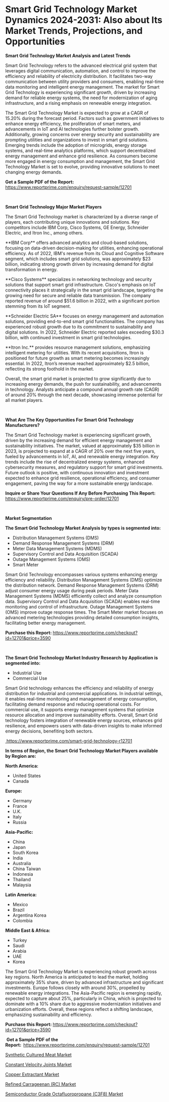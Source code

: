 <p><h1>Smart Grid Technology Market Dynamics 2024-2031: Also about Its Market Trends, Projections, and Opportunities</h1></p><p><strong>Smart Grid Technology Market Analysis and Latest Trends</strong></p>
<p><p>Smart Grid Technology refers to the advanced electrical grid system that leverages digital communication, automation, and control to improve the efficiency and reliability of electricity distribution. It facilitates two-way communication between utility providers and consumers, enabling real-time data monitoring and intelligent energy management. The market for Smart Grid Technology is experiencing significant growth, driven by increasing demand for reliable energy systems, the need for modernization of aging infrastructure, and a rising emphasis on renewable energy integration.</p><p>The Smart Grid Technology Market is expected to grow at a CAGR of 15.20% during the forecast period. Factors such as government initiatives to enhance energy efficiency, the proliferation of smart meters, and advancements in IoT and AI technologies further bolster growth. Additionally, growing concerns over energy security and sustainability are prompting utilities and organizations to invest in smart grid solutions. Emerging trends include the adoption of microgrids, energy storage systems, and real-time analytics platforms, which support decentralized energy management and enhance grid resilience. As consumers become more engaged in energy consumption and management, the Smart Grid Technology Market is set to evolve, providing innovative solutions to meet changing energy demands.</p></p>
<p><strong>Get a Sample PDF of the Report:&nbsp;</strong> <a href="https://www.reportprime.com/enquiry/request-sample/12701?utm_campaign=1550&utm_medium=2&utm_source=Github&utm_content=ia&utm_term=18102024&utm_id=smart-grid-technology">https://www.reportprime.com/enquiry/request-sample/12701</a></p>
<p>&nbsp;</p>
<p><strong>Smart Grid Technology Major Market Players</strong></p>
<p><p>The Smart Grid Technology market is characterized by a diverse range of players, each contributing unique innovations and solutions. Key competitors include IBM Corp, Cisco Systems, GE Energy, Schneider Electric, and Itron Inc., among others.</p><p>**IBM Corp** offers advanced analytics and cloud-based solutions, focusing on data-driven decision-making for utilities, enhancing operational efficiency. As of 2022, IBM's revenue from its Cloud and Cognitive Software segment, which includes smart grid solutions, was approximately $23 billion, indicating strong growth driven by increasing demand for digital transformation in energy.</p><p>**Cisco Systems** specializes in networking technology and security solutions that support smart grid infrastructure. Cisco's emphasis on IoT connectivity places it strategically in the smart grid landscape, targeting the growing need for secure and reliable data transmission. The company reported revenue of around $51.6 billion in 2022, with a significant portion stemming from its IoT segment.</p><p>**Schneider Electric SA** focuses on energy management and automation solutions, providing end-to-end smart grid functionalities. The company has experienced robust growth due to its commitment to sustainability and digital solutions. In 2022, Schneider Electric reported sales exceeding $30.3 billion, with continued investment in smart grid technologies.</p><p>**Itron Inc.** provides resource management solutions, emphasizing intelligent metering for utilities. With its recent acquisitions, Itron is positioned for future growth as smart metering becomes increasingly essential. In 2022, Itron’s revenue reached approximately $2.5 billion, reflecting its strong foothold in the market.</p><p>Overall, the smart grid market is projected to grow significantly due to increasing energy demands, the push for sustainability, and advancements in technology. Analysts anticipate a compound annual growth rate (CAGR) of around 20% through the next decade, showcasing immense potential for all market players.</p></p>
<p>&nbsp;</p>
<p><strong>What Are The Key Opportunities For Smart Grid Technology Manufacturers?</strong></p>
<p><p>The Smart Grid Technology market is experiencing significant growth, driven by the increasing demand for efficient energy management and sustainability initiatives. The market, valued at approximately $35 billion in 2023, is projected to expand at a CAGR of 20% over the next five years, fueled by advancements in IoT, AI, and renewable energy integration. Key trends include the rise of decentralized energy systems, enhanced cybersecurity measures, and regulatory support for smart grid investments. Future outlook is positive, with continuous innovation and investment expected to enhance grid resilience, operational efficiency, and consumer engagement, paving the way for a more sustainable energy landscape.</p></p>
<p><strong>Inquire or Share Your Questions If Any Before Purchasing This Report:</strong> <a href="https://www.reportprime.com/enquiry/pre-order/12701?utm_campaign=1550&utm_medium=2&utm_source=Github&utm_content=ia&utm_term=18102024&utm_id=smart-grid-technology">https://www.reportprime.com/enquiry/pre-order/12701</a></p>
<p>&nbsp;</p>
<p><strong>Market Segmentation</strong></p>
<p><strong>The Smart Grid Technology Market Analysis by types is segmented into:</strong></p>
<p><ul><li>Distribution Management Systems (DMS)</li><li>Demand Response Management Systems (DRM)</li><li>Meter Data Management Systems (MDMS)</li><li>Supervisory Control and Data Acquisition (SCADA)</li><li>Outage Management Systems (OMS)</li><li>Smart Meter</li></ul></p>
<p><p>Smart Grid Technology encompasses various systems enhancing energy efficiency and reliability. Distribution Management Systems (DMS) optimize the distribution network. Demand Response Management Systems (DRM) adjust consumer energy usage during peak periods. Meter Data Management Systems (MDMS) efficiently collect and analyze consumption data. Supervisory Control and Data Acquisition (SCADA) enables real-time monitoring and control of infrastructure. Outage Management Systems (OMS) improve outage response times. The Smart Meter market focuses on advanced metering technologies providing detailed consumption insights, facilitating better energy management.</p></p>
<p><strong>Purchase this Report:&nbsp;</strong><a href="https://www.reportprime.com/checkout?id=12701&price=3590&utm_campaign=1550&utm_medium=2&utm_source=Github&utm_content=ia&utm_term=18102024&utm_id=smart-grid-technology">https://www.reportprime.com/checkout?id=12701&price=3590</a></p>
<p>&nbsp;</p>
<p><strong>The Smart Grid Technology Market Industry Research by Application is segmented into:</strong></p>
<p><ul><li>Industrial Use</li><li>Commercial Use</li></ul></p>
<p><p>Smart Grid technology enhances the efficiency and reliability of energy distribution for industrial and commercial applications. In industrial settings, it enables real-time monitoring and management of energy consumption, facilitating demand response and reducing operational costs. For commercial use, it supports energy management systems that optimize resource allocation and improve sustainability efforts. Overall, Smart Grid technology fosters integration of renewable energy sources, enhances grid resilience, and empowers users with data-driven insights to make informed energy decisions, benefiting both sectors.</p></p>
<p><a href="https://www.reportprime.com/smart-grid-technology-r12701?utm_campaign=1550&utm_medium=2&utm_source=Github&utm_content=ia&utm_term=18102024&utm_id=smart-grid-technology">&nbsp;https://www.reportprime.com/smart-grid-technology-r12701</a></p>
<p><strong>In terms of Region, the Smart Grid Technology Market Players available by Region are:</strong></p>
<p>
    <p> <strong> North America: </strong>
        <ul>
            <li>United States</li>
            <li>Canada</li>
        </ul>
        </p> 
    <p> <strong> Europe: </strong>
        <ul>
            <li>Germany</li>
            <li>France</li>
            <li>U.K.</li>
            <li>Italy</li>
            <li>Russia</li>
        </ul>
        </p> 
    <p> <strong> Asia-Pacific: </strong>
        <ul>
            <li>China</li>
            <li>Japan</li>
            <li>South Korea</li>
            <li>India</li>
            <li>Australia</li>
            <li>China Taiwan</li>
            <li>Indonesia</li>
            <li>Thailand</li>
            <li>Malaysia</li>
        </ul>
        </p> 
    <p> <strong> Latin America: </strong>
        <ul>
            <li>Mexico</li>
            <li>Brazil</li>
            <li>Argentina Korea</li>
            <li>Colombia</li>
        </ul>
        </p> 
    <p> <strong> Middle East & Africa: </strong>
        <ul>
            <li>Turkey</li>
            <li>Saudi</li>
            <li>Arabia</li>
            <li>UAE</li>
            <li>Korea</li>
        </ul>
    </p>
    </p>
<p><p>The Smart Grid Technology Market is experiencing robust growth across key regions. North America is anticipated to lead the market, holding approximately 35% share, driven by advanced infrastructure and significant investments. Europe follows closely with around 30%, propelled by renewable energy integrations. The Asia-Pacific region is emerging rapidly, expected to capture about 25%, particularly in China, which is projected to dominate with a 10% share due to aggressive modernization initiatives and urbanization efforts. Overall, these regions reflect a shifting landscape, emphasizing sustainability and efficiency.</p></p>
<p><strong>Purchase this Report: </strong><a href="https://www.reportprime.com/checkout?id=12701&price=3590&utm_campaign=1550&utm_medium=2&utm_source=Github&utm_content=ia&utm_term=18102024&utm_id=smart-grid-technology">https://www.reportprime.com/checkout?id=12701&price=3590</a></p>
<p>&nbsp;<strong>Get a Sample PDF of the Report:&nbsp;&nbsp;</strong><a href="https://www.reportprime.com/enquiry/request-sample/12701?utm_campaign=1550&utm_medium=2&utm_source=Github&utm_content=ia&utm_term=18102024&utm_id=smart-grid-technology">https://www.reportprime.com/enquiry/request-sample/12701</a></p>
<p><strong></strong></p>
<p><p><a href="https://github.com/ChiragRp1/Market-Research-Report-List-6/blob/main/synthetic-cultured-meat-market.md?utm_campaign=1550&utm_medium=2&utm_source=Github&utm_content=ia&utm_term=18102024&utm_id=smart-grid-technology">Synthetic Cultured Meat Market</a></p><p><a href="https://issuu.com/reportprime-2/docs/constant-velocity-joints-market-siz_4e9539260a1284?utm_campaign=1550&utm_medium=2&utm_source=Github&utm_content=ia&utm_term=18102024&utm_id=smart-grid-technology">Constant Velocity Joints Market</a></p><p><a href="https://www.linkedin.com/pulse/copper-extractant-market-research-report-2024-2031-grone?utm_campaign=1550&utm_medium=2&utm_source=Github&utm_content=ia&utm_term=18102024&utm_id=smart-grid-technology">Copper Extractant Market</a></p><p><a href="https://www.linkedin.com/pulse/competitive-intelligence-refined-carrageenan-rc-market-zpzbe?utm_campaign=1550&utm_medium=2&utm_source=Github&utm_content=ia&utm_term=18102024&utm_id=smart-grid-technology">Refined Carrageenan (RC) Market</a></p><p><a href="https://www.linkedin.com/pulse/global-semiconductor-grade-octafluoropropane-c3f8-industry-bdi9e?utm_campaign=1550&utm_medium=2&utm_source=Github&utm_content=ia&utm_term=18102024&utm_id=smart-grid-technology">Semiconductor Grade Octafluoropropane (C3F8) Market</a></p></p>